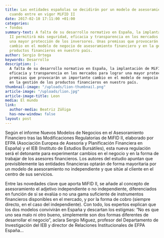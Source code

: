 ```yaml
---
title: Las entidades españolas se decidirán por un modelo de asesoramiento no independiente
  cuando entre en vigor MiFID II
date: 2017-02-10 17:11:00 +01:00
categories:
- fondos
summary-text: A falta de su desarrollo normativo en España, la implantación de MiFID
  II permitirá más seguridad, eficacia y transparencia en los mercados para lograr
  una mayor protección de los inversores. Unas premisas que provocarán un importante
  cambio en el modelo de negocio de asesoramiento financiero y en la gestión de los
  productos financieros en nuestro país.
author: Sergio Ortega
keywords: Desarrollo
description: |-
  A falta de su desarrollo normativo en España, la implantación de MiFID II permitirá más seguridad,
  eficacia y transparencia en los mercados para lograr una mayor protección de los inversores. Unas
  premisas que provocarán un importante cambio en el modelo de negocio de asesoramiento financiero y
  en la gestión de los productos financieros en nuestro país.
thumbnail-image: "/uploads/lion-thumbnail.png"
article-image: "/uploads/lion.jpg"
article-image-title: Leon
media: El mundo
link:
  author-media: Beatriz Zúñiga
  has-new-window: false
layout: post
---
```


Según el informe Nuevos Modelos de Negocios en el Asesoramiento Financiero tras las Modificaciones Regulatorias de MiFID II, elaborado por EFPA (Asociación Europea de Asesoría y Planificación Financiera en España) y el IEB (Instituto de Estudios Bursátiles), esta nueva regulación será el detonante para experimentar cambios en el negocio y en la forma de trabajar de los asesores financieros. Los autores del estudio apuntan que previsiblemente las entidades financieras optarán de forma mayoritaria por un modelo de asesoramiento no independiente y que sitúe al cliente en el centro de sus servicios.

Entre las novedades clave que aporta MiFID II, se añade al concepto de asesoramiento el adjetivo independiente o no independiente, diferenciados en función de si se evalúa o no una gama suficiente de instrumentos financieros disponibles en el mercado, y por la forma de cobro (siempre directo, en el caso del independiente). Con todo, los expertos explican que los dos modelos convivirán en España y descartan los estigmas: “No es que uno sea malo ni otro bueno, simplemente son dos formas diferentes de desarrollar el negocio”, aclara Sergio Miguez, profesor del Departamento de Investigación del IEB y director de Relaciones Institucionales de EFPA España...